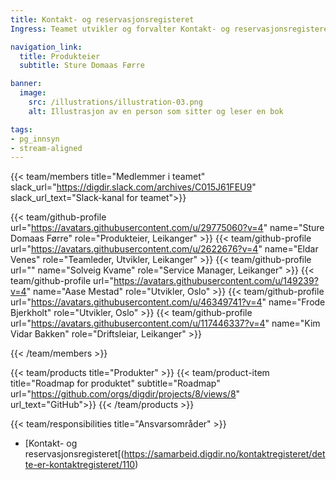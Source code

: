 ```yaml
---
title: Kontakt- og reservasjonsregisteret
Ingress: Teamet utvikler og forvalter Kontakt- og reservasjonsregisteret - primærkilden for innbyggernes digitale kontaktinformasjon. KRR-teamet inngår som en del av Team MinID, med felles teamleder, driftsleder og Service Manager

navigation_link:
  title: Produkteier
  subtitle: Sture Domaas Førre

banner:
  image:
    src: /illustrations/illustration-03.png
    alt: Illustrasjon av en person som sitter og leser en bok

tags:
- pg_innsyn
- stream-aligned
---
```


{{< team/members title="Medlemmer i teamet" slack_url="https://digdir.slack.com/archives/C015J61FEU9" slack_url_text="Slack-kanal for teamet">}}

  {{< team/github-profile url="https://avatars.githubusercontent.com/u/29775060?v=4" name="Sture Domaas Førre" role="Produkteier,  Leikanger" >}}
  {{< team/github-profile url="https://avatars.githubusercontent.com/u/2622676?v=4" name="Eldar Venes" role="Teamleder, Utvikler, Leikanger" >}}
  {{< team/github-profile url="" name="Solveig Kvame" role="Service Manager, Leikanger" >}}
  {{< team/github-profile url="https://avatars.githubusercontent.com/u/149239?v=4" name="Aase Mestad" role="Utvikler, Oslo" >}}
  {{< team/github-profile url="https://avatars.githubusercontent.com/u/46349741?v=4" name="Frode Bjerkholt" role="Utvikler, Oslo" >}}
  {{< team/github-profile url="https://avatars.githubusercontent.com/u/117446337?v=4" name="Kim Vidar Bakken" role="Driftsleiar, Leikanger" >}}

{{< /team/members >}}

{{< team/products title="Produkter" >}}
{{< team/product-item title="Roadmap for produktet" subtitle="Roadmap" url="https://github.com/orgs/digdir/projects/8/views/8" url_text="GitHub">}}
{{< /team/products >}}

{{< team/responsibilities title="Ansvarsområder" >}}

- [Kontakt- og reservasjonsregisteret[(https://samarbeid.digdir.no/kontaktregisteret/dette-er-kontaktregisteret/110) 
